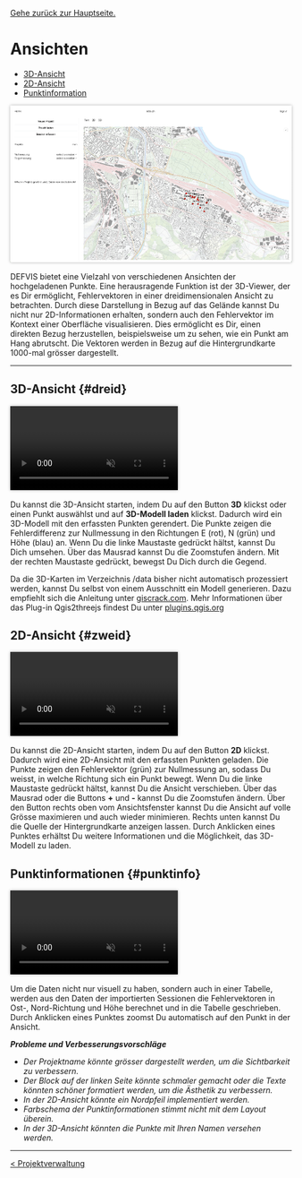 [Gehe zurück zur Hauptseite.](index.html)

# Ansichten

<ul>
<li><a href="https://fabianruefenacht.github.io/DEFVIS/current_project.html#dreid">3D-Ansicht</a></li>
<li><a href="https://fabianruefenacht.github.io/DEFVIS/current_project.html#zweid">2D-Ansicht</a></li>
<li><a href="https://fabianruefenacht.github.io/DEFVIS/current_project.html#punktinfo">Punktinformation</a></li>
</ul>

<img src="screenshots/current_project.png" alt="geladenes_Projekt" style="max-width: 100%; box-shadow: 0 0 5px rgba(0, 0, 0, 0.3);">

DEFVIS bietet eine Vielzahl von verschiedenen Ansichten der hochgeladenen Punkte. Eine herausragende Funktion ist der 3D-Viewer, der es Dir ermöglicht, Fehlervektoren in einer dreidimensionalen Ansicht zu betrachten. Durch diese Darstellung in Bezug auf das Gelände kannst Du nicht nur 2D-Informationen erhalten, sondern auch den Fehlervektor im Kontext einer Oberfläche visualisieren. Dies ermöglicht es Dir, einen direkten Bezug herzustellen, beispielsweise um zu sehen, wie ein Punkt am Hang abrutscht.
Die Vektoren werden in Bezug auf die Hintergrundkarte 1000-mal grösser dargestellt.

---

## 3D-Ansicht {#dreid}

<video controls autoplay muted loop style="max-width: 100%; box-shadow: 0 0 5px rgba(0, 0, 0, 0.3);">
<source src="./videos/3D.mp4" type="video/mp4">
Your browser does not support the video tag.
</video>

<p></p>

Du kannst die 3D-Ansicht starten, indem Du auf den Button **3D** klickst oder einen Punkt auswählst und auf **3D-Modell laden** klickst. Dadurch wird ein 3D-Modell mit den erfassten Punkten gerendert. Die Punkte zeigen die Fehlerdifferenz zur Nullmessung in den Richtungen E (rot), N (grün) und Höhe (blau) an. Wenn Du die linke Maustaste gedrückt hältst, kannst Du Dich umsehen. Über das Mausrad kannst Du die Zoomstufen ändern. Mit der rechten Maustaste gedrückt, bewegst Du Dich durch die Gegend.

Da die 3D-Karten im Verzeichnis /data bisher nicht automatisch prozessiert werden, kannst Du selbst von einem Ausschnitt ein Modell generieren. Dazu empfiehlt sich die Anleitung unter <a href="https://giscrack.com/how-to-make-a-3d-model-in-qgis-using-the-qgis2threejs-extension" target="_blank">giscrack.com</a>.
Mehr Informationen über das Plug-in Qgis2threejs findest Du unter <a href="https://plugins.qgis.org/plugins/Qgis2threejs/#plugin-about" target="_blank">plugins.qgis.org</a>

## 2D-Ansicht {#zweid}

<video controls autoplay muted loop style="max-width: 100%; box-shadow: 0 0 5px rgba(0, 0, 0, 0.3);">
<source src="./videos/2D.mp4" type="video/mp4">
Your browser does not support the video tag.
</video>

<p></p>

Du kannst die 2D-Ansicht starten, indem Du auf den Button **2D** klickst. Dadurch wird eine 2D-Ansicht mit den erfassten Punkten geladen. Die Punkte zeigen den Fehlervektor (grün) zur Nullmessung an, sodass Du weisst, in welche Richtung sich ein Punkt bewegt. Wenn Du die linke Maustaste gedrückt hältst, kannst Du die Ansicht verschieben. Über das Mausrad oder die Buttons **+** und **-** kannst Du die Zoomstufen ändern. Über den Button rechts oben vom Ansichtsfenster kannst Du die Ansicht auf volle Grösse maximieren und auch wieder minimieren. Rechts unten kannst Du die Quelle der Hintergrundkarte anzeigen lassen. Durch Anklicken eines Punktes erhältst Du weitere Informationen und die Möglichkeit, das 3D-Modell zu laden.

## Punktinformationen {#punktinfo}

<video controls autoplay muted loop style="max-width: 100%; box-shadow: 0 0 5px rgba(0, 0, 0, 0.3);">
<source src="./videos/punktinfo.mp4" type="video/mp4">
Your browser does not support the video tag.
</video>

<p></p>

Um die Daten nicht nur visuell zu haben, sondern auch in einer Tabelle, werden aus den Daten der importierten Sessionen die Fehlervektoren in Ost-, Nord-Richtung und Höhe berechnet und in die Tabelle geschrieben. Durch Anklicken eines Punktes zoomst Du automatisch auf den Punkt in der Ansicht.

**_Probleme und Verbesserungsvorschläge_**

- _Der Projektname könnte grösser dargestellt werden, um die Sichtbarkeit zu verbessern._
- _Der Block auf der linken Seite könnte schmaler gemacht oder die Texte könnten schöner formatiert werden, um die Ästhetik zu verbessern._
- _In der 2D-Ansicht könnte ein Nordpfeil implementiert werden._
- _Farbschema der Punktinformationen stimmt nicht mit dem Layout überein._
- _In der 3D-Ansicht könnten die Punkte mit Ihren Namen versehen werden._

---

<div style="text-align: left; float: left;"><a href="projektverwaltung.html">< Projektverwaltung</a></div>
